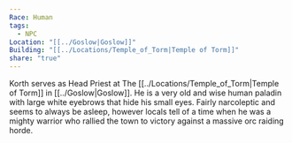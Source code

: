 ```yaml
---
Race: Human
tags:
  - NPC
Location: "[[../Goslow|Goslow]]"
Building: "[[../Locations/Temple_of_Torm|Temple of Torm]]"
share: "true"
---
```



Korth serves as Head Priest at The [[../Locations/Temple_of_Torm|Temple of Torm]] in [[../Goslow|Goslow]]. He is a very old and wise human paladin with large white eyebrows that hide his small eyes. Fairly narcoleptic and seems to always be asleep, however locals tell of a time when he was a mighty warrior who rallied the town to victory against a massive orc raiding horde.